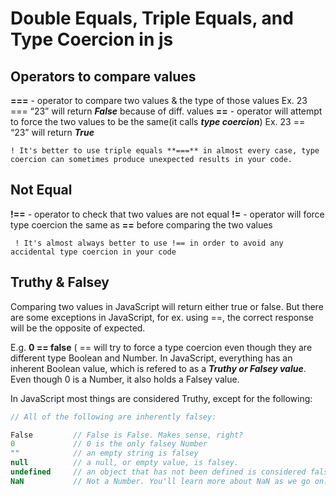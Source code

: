 # Double Equals, Triple Equals, and Type Coercion in js

## Operators to compare values
**===** - operator to compare two values & the type of those values Ex. 23 === “23” will return **_False_** because of diff. values
**==** -  operator will attempt to force the two values to be the same(it calls **_type coercion_**)
Ex. 23 == “23” will return **_True_**

 ``! It's better to use triple equals **===** in almost every case, type coercion can sometimes produce unexpected results in your code.
``
## Not Equal
**!==** - operator to check that two values are not equal
**!=** - operator will force type coercion the same as **==** before comparing the two values
  
 `` ! It's almost always better to use !== in order to avoid any accidental type coercion in your code``

## Truthy & Falsey
Comparing two values in JavaScript will return either true or false. But there are some exceptions in JavaScript, for ex. using ==, the correct response will be the opposite of expected.

E.g.  **0 == false**
( == will try to force a type coercion even though they are different type Boolean and Number. In JavaScript, everything has an inherent Boolean value, which is refered to as a **_Truthy or Falsey value_**.
Even though 0 is a Number, it also holds a Falsey value.

In JavaScript most things are considered Truthy, except for the following:
```javascript
// All of the following are inherently falsey:

False         // False is False. Makes sense, right?
0             // 0 is the only falsey Number
""            // an empty string is falsey
null          // a null, or empty value, is falsey.
undefined     // an object that has not been defined is considered falsey.
NaN           // Not a Number. You'll learn more about NaN as we go on. ```

